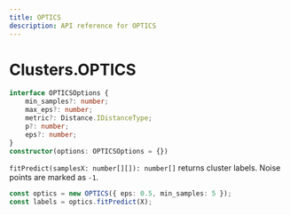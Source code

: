 ```yaml
---
title: OPTICS
description: API reference for OPTICS
---
```


# Clusters.OPTICS

```ts
interface OPTICSOptions {
    min_samples?: number;
    max_eps?: number;
    metric?: Distance.IDistanceType;
    p?: number;
    eps?: number;
}
constructor(options: OPTICSOptions = {})
```

`fitPredict(samplesX: number[][]): number[]` returns cluster labels. Noise points are marked as `-1`.

```ts
const optics = new OPTICS({ eps: 0.5, min_samples: 5 });
const labels = optics.fitPredict(X);
```

